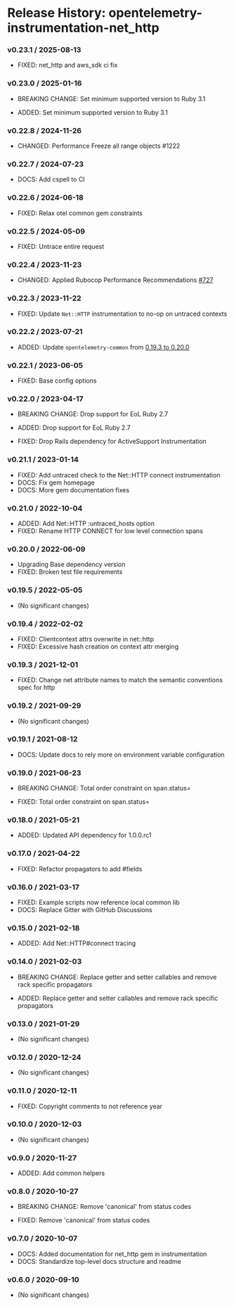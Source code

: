 # Release History: opentelemetry-instrumentation-net_http

### v0.23.1 / 2025-08-13

* FIXED: net_http and aws_sdk ci fix

### v0.23.0 / 2025-01-16

* BREAKING CHANGE: Set minimum supported version to Ruby 3.1

* ADDED: Set minimum supported version to Ruby 3.1

### v0.22.8 / 2024-11-26

* CHANGED: Performance Freeze all range objects #1222

### v0.22.7 / 2024-07-23

* DOCS: Add cspell to CI

### v0.22.6 / 2024-06-18

* FIXED: Relax otel common gem constraints

### v0.22.5 / 2024-05-09

* FIXED: Untrace entire request

### v0.22.4 / 2023-11-23

* CHANGED: Applied Rubocop Performance Recommendations [#727](https://github.com/open-telemetry/opentelemetry-ruby-contrib/pull/727)

### v0.22.3 / 2023-11-22

* FIXED: Update `Net::HTTP` instrumentation to no-op on untraced contexts

### v0.22.2 / 2023-07-21

* ADDED: Update `opentelemetry-common` from [0.19.3 to 0.20.0](https://github.com/open-telemetry/opentelemetry-ruby-contrib/pull/537)

### v0.22.1 / 2023-06-05

* FIXED: Base config options

### v0.22.0 / 2023-04-17

* BREAKING CHANGE: Drop support for EoL Ruby 2.7

* ADDED: Drop support for EoL Ruby 2.7
* FIXED: Drop Rails dependency for ActiveSupport Instrumentation

### v0.21.1 / 2023-01-14

* FIXED: Add untraced check to the Net::HTTP connect instrumentation
* DOCS: Fix gem homepage
* DOCS: More gem documentation fixes

### v0.21.0 / 2022-10-04

* ADDED: Add Net::HTTP :untraced_hosts option
* FIXED: Rename HTTP CONNECT for low level connection spans

### v0.20.0 / 2022-06-09

* Upgrading Base dependency version
* FIXED: Broken test file requirements

### v0.19.5 / 2022-05-05

* (No significant changes)

### v0.19.4 / 2022-02-02

* FIXED: Clientcontext attrs overwrite in net::http
* FIXED: Excessive hash creation on context attr merging

### v0.19.3 / 2021-12-01

* FIXED: Change net attribute names to match the semantic conventions spec for http

### v0.19.2 / 2021-09-29

* (No significant changes)

### v0.19.1 / 2021-08-12

* DOCS: Update docs to rely more on environment variable configuration

### v0.19.0 / 2021-06-23

* BREAKING CHANGE: Total order constraint on span.status=

* FIXED: Total order constraint on span.status=

### v0.18.0 / 2021-05-21

* ADDED: Updated API dependency for 1.0.0.rc1

### v0.17.0 / 2021-04-22

* FIXED: Refactor propagators to add #fields

### v0.16.0 / 2021-03-17

* FIXED: Example scripts now reference local common lib
* DOCS: Replace Gitter with GitHub Discussions

### v0.15.0 / 2021-02-18

* ADDED: Add Net::HTTP#connect tracing

### v0.14.0 / 2021-02-03

* BREAKING CHANGE: Replace getter and setter callables and remove rack specific propagators

* ADDED: Replace getter and setter callables and remove rack specific propagators

### v0.13.0 / 2021-01-29

* (No significant changes)

### v0.12.0 / 2020-12-24

* (No significant changes)

### v0.11.0 / 2020-12-11

* FIXED: Copyright comments to not reference year

### v0.10.0 / 2020-12-03

* (No significant changes)

### v0.9.0 / 2020-11-27

* ADDED: Add common helpers

### v0.8.0 / 2020-10-27

* BREAKING CHANGE: Remove 'canonical' from status codes

* FIXED: Remove 'canonical' from status codes

### v0.7.0 / 2020-10-07

* DOCS: Added documentation for net_http gem in instrumentation
* DOCS: Standardize top-level docs structure and readme

### v0.6.0 / 2020-09-10

* (No significant changes)
